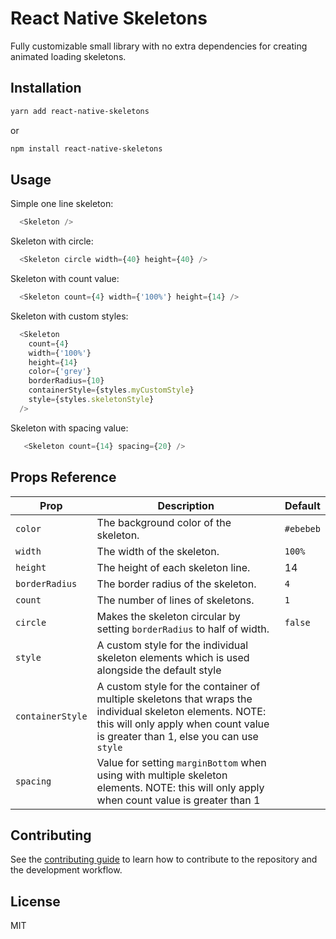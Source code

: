 # React Native Skeletons

Fully customizable small library with no extra dependencies for creating animated loading skeletons.

## Installation

```sh
yarn add react-native-skeletons
```

or

```sh
npm install react-native-skeletons
```

## Usage

Simple one line skeleton:

```js
  <Skeleton />
```

Skeleton with circle:

```js
  <Skeleton circle width={40} height={40} />
```

Skeleton with count value:

```js
  <Skeleton count={4} width={'100%'} height={14} />
```

Skeleton with custom styles:

```js
  <Skeleton
    count={4}
    width={'100%'}
    height={14}
    color={'grey'}
    borderRadius={10}
    containerStyle={styles.myCustomStyle}
    style={styles.skeletonStyle}
  />
```

Skeleton with spacing value:

```js
   <Skeleton count={14} spacing={20} />
```

## Props Reference

<table>
    <thead>
        <tr>
            <th>Prop</th>
            <th>Description</th>
            <th>Default</th>
        </tr>
    </thead>
    <tbody>
        <tr>
            <td><code>color</code></td>
            <td>The background color of the skeleton.</td>
            <td><code>#ebebeb</code></td>
        </tr>
        <tr>
            <td><code>width</code></td>
            <td>The width of the skeleton.</td>
            <td><code>100%</code></td>
        </tr>
        <tr>
            <td><code>height</code></td>
            <td>The height of each skeleton line.</td>
            <td>14</td>
        </tr>
        <tr>
            <td><code>borderRadius</code></td>
            <td>The border radius of the skeleton.</td>
            <td><code>4</code></td>
        </tr>
        <tr>
            <td><code>count</code></td>
            <td>The number of lines of skeletons.</td>
            <td><code>1</code></td>
        </tr>
        <tr>
            <td><code>circle</code></td>
            <td>
                Makes the skeleton circular by setting <code>borderRadius</code> to half of width.
            </td>
            <td><code>false</code></td>
        </tr>
        <tr>
            <td><code>style</code></td>
            <td>
                A custom style for the individual skeleton elements which is used
                alongside the default style
            </td>
            <td></td>
        </tr>
        <tr>
            <td><code>containerStyle</code></td>
            <td>
                A custom style for the container of multiple skeletons that wraps the
                individual skeleton elements. NOTE: this will only apply when count value is greater than 1, else you can use <code>style</code>
            </td>
            <td></td>
        </tr>
         <tr>
            <td><code>spacing</code></td>
            <td>
               Value for setting <code>marginBottom</code> when using with multiple skeleton elements. NOTE: this will only apply when count value is greater than 1
            </td>
            <td></td>
        </tr>
    </tbody>
</table>

## Contributing

See the [contributing guide](CONTRIBUTING.md) to learn how to contribute to the repository and the development workflow.

## License

MIT
